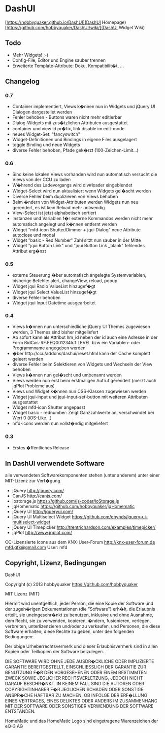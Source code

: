 # DashUI

[https://hobbyquaker.github.io/DashUI](DashUI Homepage) [https://github.com/hobbyquaker/DashUI/wiki/](DashUI Widget Wiki)


## Todo

* Mehr Widgets! ;-)
* Config-File, Editor und Engine sauber trennen
* Erweiterte Template-Attribute: Doku, Kompatibilit�t, ...


## Changelog

### 0.7
* Container implementiert, Views k�nnen nun in Widgets und jQuery UI Dialogen dargestellet werden
* Fehler behoben - Buttons waren nicht mehr editierbar
* Dialog-Widgets mit zus�tzlichen Attributen ausgestattet
* container und view id pr�fix, link disable im edit-mode
* neues Widget-Set: "fancyswitch"
* Widget-Definitionen und Bindings in eigene Files ausgelagert
* toggle Binding und neue Widgets
* diverse Fehler behoben, Pfade gek�rzt (100-Zeichen-Limit...)

### 0.6

* Sind keine lokalen Views vorhanden wird nun automatisch versucht die Views von der CCU zu laden
* W�hrend des Ladevorgangs wird div#loader eingeblendet
* Widget-Select wird nun aktualisiert wenn Widgets gel�scht werden
* Diverse Fehler beim duplizieren von Views behoben
* Beim �ndern von Widget-Attributen werden Widgets nun neu gerendert, es ist kein Reload mehr notwendig
* View-Select ist jetzt alphabetisch sortiert
* Instanzen und Variablen f�r externe Kommandos werden nicht mehr automatisch angelegt und k�nnen entfernt werden
* Widget "mfd-icon Shutter/Dimmer + jqui Dialog" neue Attribute autoclose und modal
* Widget "basic - Red Number" Zahl sitzt nun sauber in der Mitte
* Widget "jqui Button Link" und "jqui Button Link _blank" fehlendes Attribut erg�nzt


### 0.5

* externe Steuerung �ber automatisch angelegte Systemvariablen, bisherige Befehle: alert, changeView, reload, popup
* Widget jqui Radio ValueList hinzugef�gt
* Widget jqui Select ValueList hinzugef�gt
* diverse Fehler behoben
* Widget jqui Input Datetime ausgearbeitet


### 0.4

* Views k�nnen nun unterschiedliche jQuery UI Themes zugewiesen werden, 3 Themes sind bisher mitgeliefert
* Ab sofort kann als Attribut hm_id neben der id auch eine Adresse in der Form BidCos-RF.EEQ0012345:1.LEVEL bzw ein Variablen- oder Programmname angegeben werden
* �ber http://ccu/addons/dashui/reset.html kann der Cache komplett geleert werden
* diverse Fehler beim Selektieren von Widgets und Wechseln der View behoben
* Views k�nnen nun gel�scht und umbenannt werden
* Views werden nun erst beim erstmaligen Aufruf gerendert (merzt auch jqPlot Probleme aus)
* Views und Widget k�nnen nun CSS-Klassen zugewiesen werden
* Widget jqui-input und jqui-input-set-button mit weiteren Attributen ausgestattet
* Widget mfd-icon Shutter angepasst
* Widget basic - rednumber: Zeigt Ganzzahlwerte an, verschwindet bei Wert 0 (iOS-Like...)
* mfd-icons werden nun vollst�ndig mitgeliefert

### 0.3

* Erstes �ffentliches Release


## In DashUI verwendete Software

alle verwendeten Softwarekomponenten stehen (unter anderem) unter einer MIT-Lizenz zur Verf�gung.

* jQuery http://jquery.com/
* CanJS http://canjs.com/
* lostorage.js https://github.com/js-coder/loStorage.js
* jqHomematic https://github.com/hobbyquaker/jqHomematic
* jQuery UI http://jqueryui.com/
* jQuery UI Multiselect Widget https://github.com/ehynds/jquery-ui-multiselect-widget
* jQuery UI Timepicker http://trentrichardson.com/examples/timepicker/
* jqPlot http://www.jqplot.com/

CC-Lizensierte Icons aus dem KNX-User-Forum http://knx-user-forum.de mfd.gfx@gmail.com User: mfd

## Copyright, Lizenz, Bedingungen

DashUI

Copyright (c) 2013 hobbyquaker https://github.com/hobbyquaker

MIT Lizenz (MIT)

Hiermit wird unentgeltlich, jeder Person, die eine Kopie der Software und der zugeh�rigen Dokumentationen (die
"Software") erh�lt, die Erlaubnis erteilt, sie uneingeschr�nkt zu benutzen, inklusive und ohne Ausnahme, dem Recht,
sie zu verwenden, kopieren, �ndern, fusionieren, verlegen, verbreiten, unterlizenzieren und/oder zu verkaufen, und
Personen, die diese Software erhalten, diese Rechte zu geben, unter den folgenden Bedingungen:

Der obige Urheberrechtsvermerk und dieser Erlaubnisvermerk sind in allen Kopien oder Teilkopien der Software beizulegen.

DIE SOFTWARE WIRD OHNE JEDE AUSDR�CKLICHE ODER IMPLIZIERTE GARANTIE BEREITGESTELLT, EINSCHLIESSLICH DER GARANTIE ZUR
BENUTZUNG F�R DEN VORGESEHENEN ODER EINEM BESTIMMTEN ZWECK SOWIE JEGLICHER RECHTSVERLETZUNG, JEDOCH NICHT DARAUF
BESCHR�NKT. IN KEINEM FALL SIND DIE AUTOREN ODER COPYRIGHTINHABER F�R JEGLICHEN SCHADEN ODER SONSTIGE ANSPR�CHE
HAFTBAR ZU MACHEN, OB INFOLGE DER ERF�LLUNG EINES VERTRAGES, EINES DELIKTES ODER ANDERS IM ZUSAMMENHANG MIT DER
SOFTWARE ODER SONSTIGER VERWENDUNG DER SOFTWARE ENTSTANDEN.


HomeMatic und das HomeMatic Logo sind eingetragene Warenzeichen der eQ-3 AG

